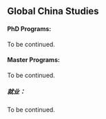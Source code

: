 ## Global China Studies

#### PhD Programs:

To be continued.

#### Master Programs:

To be continued.

##### 就业：

To be continued.

